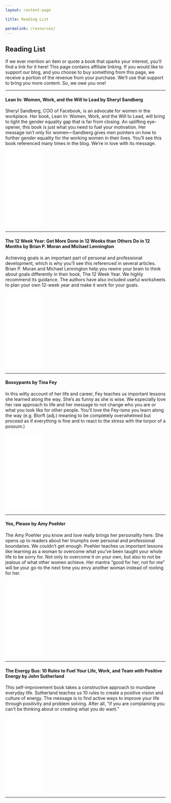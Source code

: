 ```yaml
---
layout: content-page

title: Reading List

permalink: /resources/
---
```


## Reading List

<p>If we ever mention an item or quote a book that sparks your interest, you'll find a link for it here! This page contains affiliate linking. If you would like to support our blog, and you choose to buy something from this page, we receive a portion of the revenue from your purchase. We’ll use that support to bring you more content. So, we owe you one!</p>

<hr class="secondary">

<section id="lean-in"> <!-- Lean-in -->
	<div class="row">
		<div class="col-sm-9">
			<h4>Lean In: Women, Work, and the Will to Lead by Sheryl Sandberg</h4>
			<p>Sheryl Sandberg, COO of Facebook, is an advocate for women in the workplace. Her book, Lean In: Women, Work, and the Will to Lead, will bring to light the gender equality gap that is far from closing. An uplifting eye-opener, this book is just what you need to fuel your motivation. Her message isn’t only for women—Sandberg gives men pointers on how to further gender equality for the working women in their lives. You’ll see this book referenced many times in the blog. We’re in love with its message.</p>
		</div>
		<div class="col-sm-3">
			<div class="">
				<iframe style="width:120px;height:240px;" marginwidth="0" marginheight="0" scrolling="no" frameborder="0" src="//ws-na.amazon-adsystem.com/widgets/q?ServiceVersion=20070822&OneJS=1&Operation=GetAdHtml&MarketPlace=US&source=ac&ref=tf_til&ad_type=product_link&tracking_id=pareandflouri-20&marketplace=amazon&region=US&placement=0385349947&asins=0385349947&linkId=3823bb4a189fc675263e243354d81dbd&show_border=true&link_opens_in_new_window=false&price_color=2e3842&title_color=981a00&bg_color=fdfdfd"></iframe>
			</div>
		</div>
	</div>
</section>

<hr class="secondary">

<section id="12-week-year"> <!-- 12 week year -->
	<div class="row">
		<div class="col-sm-9">
			<h4>The 12 Week Year: Get More Done in 12 Weeks than Others Do in 12 Months by Brian P. Moran and Michael Lennington</h4>
			<p>Achieving goals is an important part of personal and professional development, which is why you’ll see this referenced in several articles. Brian P. Moran and Michael Lennington help you rewire your brain to think about goals differently in their book, The 12 Week Year. We highly recommend its guidance. The authors have also included useful worksheets to plan your own 12-week year and make it work for your goals.</p>
		</div>
		<div class="col-sm-3">
			<div class="">
				<iframe style="width:120px;height:240px;" marginwidth="0" marginheight="0" scrolling="no" frameborder="0" src="//ws-na.amazon-adsystem.com/widgets/q?ServiceVersion=20070822&OneJS=1&Operation=GetAdHtml&MarketPlace=US&source=ac&ref=qf_sp_asin_til&ad_type=product_link&tracking_id=pareandflouri-20&marketplace=amazon&region=US&placement=1118509234&asins=1118509234&linkId=b3f2d7eddacc4f02503fe8d7df340c85&show_border=true&link_opens_in_new_window=false&price_color=2e3842&title_color=981a00&bg_color=fdfdfd"></iframe>
			</div>
		</div>
	</div>
</section>

<hr class="secondary">

<section id="Bossypants"> <!-- Bossypants -->
	<div class="row">
		<div class="col-sm-9">
			<h4>Bossypants by Tina Fey</h4>
			<p>In this witty account of her life and career, Fey teaches us important lessons she learned along the way. She’s as funny as she is wise.  We especially love her raw approach to life and her message to not change who you are or what you look like for other people. You’ll love the Fey-isms you learn along the way (e.g. Blorft (adj.) meaning to be completely overwhelmed but proceed as if everything is fine and to react to the stress with the torpor of a possum.)</p>
		</div>
		<div class="col-sm-3">
			<div class="">
				<iframe style="width:120px;height:240px;" marginwidth="0" marginheight="0" scrolling="no" frameborder="0" src="//ws-na.amazon-adsystem.com/widgets/q?ServiceVersion=20070822&OneJS=1&Operation=GetAdHtml&MarketPlace=US&source=ac&ref=qf_sp_asin_til&ad_type=product_link&tracking_id=pareandflouri-20&marketplace=amazon&region=US&placement=0316056898&asins=0316056898&linkId=6a862ef6a53732d524494f5c058d68a1&show_border=true&link_opens_in_new_window=false&price_color=2e3842&title_color=981a00&bg_color=fdfdfd"></iframe>
			</div>
		</div>
	</div>
</section>

<hr class="secondary">

<section id="yes-please"> <!-- yes-please -->
	<div class="row">
		<div class="col-sm-9">
			<h4>Yes, Please by Amy Poehler</h4>
			<p>The Amy Poehler you know and love really brings her personality here. She opens up to readers about her triumphs over personal and professional boundaries. We couldn’t get enough. Poehler teaches us important lessons like learning as a woman to overcome what you’ve been taught your whole life to be sorry for. Not only to overcome it on your own, but also to not be jealous of what other women achieve. Her mantra “good for her, not for me” will be your go-to the next time you envy another woman instead of rooting for her.</p>
		</div>
		<div class="col-sm-3">
			<div class="">
				<iframe style="width:120px;height:240px;" marginwidth="0" marginheight="0" scrolling="no" frameborder="0" src="//ws-na.amazon-adsystem.com/widgets/q?ServiceVersion=20070822&OneJS=1&Operation=GetAdHtml&MarketPlace=US&source=ac&ref=tf_til&ad_type=product_link&tracking_id=pareandflouri-20&marketplace=amazon&region=US&placement=006226835X&asins=006226835X&linkId=9be9581bb43fd86ea5c5d828ad5e11aa&show_border=true&link_opens_in_new_window=false&price_color=2e3842&title_color=981a00&bg_color=fdfdfd"></iframe>
			</div>
		</div>
	</div>
</section>

<hr class="secondary">

<section id="The Energy Bus"> <!-- the energy bus -->
	<div class="row">
		<div class="col-sm-9">
			<h4>The Energy Bus: 10 Rules to Fuel Your Life, Work, and Team with Positive Energy by John Sutherland</h4>
			<p>This self-improvement book takes a constructive approach to mundane everyday life. Sutherland teaches us 10 rules to create a positive vision and culture of energy. The message is to find active ways to improve your life through positivity and problem solving. After all, “if you are complaining you can’t be thinking about or creating what you do want.”</p>
		</div>
		<div class="col-sm-3">
			<div class="">
				<iframe style="width:120px;height:240px;" marginwidth="0" marginheight="0" scrolling="no" frameborder="0" src="//ws-na.amazon-adsystem.com/widgets/q?ServiceVersion=20070822&OneJS=1&Operation=GetAdHtml&MarketPlace=US&source=ac&ref=qf_sp_asin_til&ad_type=product_link&tracking_id=pareandflouri-20&marketplace=amazon&region=US&placement=0470100281&asins=0470100281&linkId=8877aa942e8203b5dcd39cb83696736a&show_border=true&link_opens_in_new_window=false&price_color=2e3842&title_color=981a00&bg_color=fdfdfd"></iframe>
			</div>
		</div>
	</div>
</section>

<hr class="secondary">
